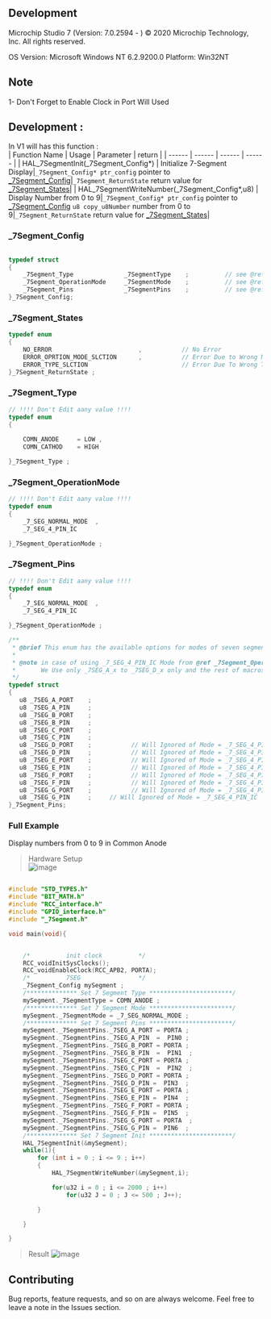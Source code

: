 ## Development
Microchip Studio 7 (Version: 7.0.2594 - )
© 2020 Microchip Technology, Inc.
All rights reserved.


OS Version: Microsoft Windows NT 6.2.9200.0
Platform: Win32NT

## Note 
1- Don't Forget to Enable Clock in Port Will Used
## Development :  
In V1 will has this function :  
| Function Name | Usage |  Parameter | return |
| ------ | ------ |  ------ |  ------ |
| HAL_7SegmentInit(_7Segment_Config*)  | Initialize 7-Segment Display|`_7Segment_Config* ptr_config` pointer to <a href="#_7Segment_Config">_7Segment_Config</a>|`_7Segment_ReturnState` return value for <a href="#_7Segment_States">_7Segment_States</a>|
| HAL_7SegmentWriteNumber(_7Segment_Config*,u8)  | Display Number from 0 to 9|`_7Segment_Config* ptr_config` pointer to <a href="#_7Segment_Config">_7Segment_Config</a> `u8 copy_u8Number` number from 0 to 9|`_7Segment_ReturnState` return value for <a href="#_7Segment_States">_7Segment_States</a>|



### _7Segment_Config
```c

typedef struct
{
    _7Segment_Type              _7SegmentType    ;          // see @ref  _7Segment_Type
    _7Segment_OperationMode     _7SegmentMode    ;          // see @ref  _7Segment_OperationMode
    _7Segment_Pins              _7SegmentPins    ;          // see @ref  _7Segment_Pins
}_7Segment_Config;
```


### _7Segment_States
```c
typedef enum
{
    NO_ERROR                        ,           // No Error
	ERROR_OPRTION_MODE_SLCTION		,           // Error Due to Wrong Mode Selection
	ERROR_TYPE_SLCTION		                    // Error Due To Wrong Type Selection
}_7Segment_ReturnState ;
```
### _7Segment_Type
```c
// !!!! Don't Edit aany value !!!!
typedef enum
{
	
    COMN_ANODE     = LOW ,
    COMN_CATHOD    = HIGH

}_7Segment_Type ; 
```
### _7Segment_OperationMode
```c
// !!!! Don't Edit aany value !!!!
typedef enum
{
    _7_SEG_NORMAL_MODE  ,
    _7_SEG_4_PIN_IC

}_7Segment_OperationMode ;
```

### _7Segment_Pins
```c
// !!!! Don't Edit aany value !!!!
typedef enum
{
    _7_SEG_NORMAL_MODE  ,
    _7_SEG_4_PIN_IC

}_7Segment_OperationMode ;

/**
 * @brief This enum has the available options for modes of seven segment  
 * 
 * @note in case of using _7_SEG_4_PIN_IC Mode from @ref _7Segment_OperationMode 
 *       We Use only _7SEG_A_x to _7SEG_D_x only and the rest of macros will be ignored 
 */
typedef struct
{
   u8 _7SEG_A_PORT    ;
   u8 _7SEG_A_PIN     ;
   u8 _7SEG_B_PORT    ;
   u8 _7SEG_B_PIN     ;
   u8 _7SEG_C_PORT    ;
   u8 _7SEG_C_PIN     ;
   u8 _7SEG_D_PORT    ;           // Will Ignored of Mode = _7_SEG_4_PIN_IC
   u8 _7SEG_D_PIN     ;           // Will Ignored of Mode = _7_SEG_4_PIN_IC
   u8 _7SEG_E_PORT    ;           // Will Ignored of Mode = _7_SEG_4_PIN_IC
   u8 _7SEG_E_PIN     ;           // Will Ignored of Mode = _7_SEG_4_PIN_IC
   u8 _7SEG_F_PORT    ;           // Will Ignored of Mode = _7_SEG_4_PIN_IC
   u8 _7SEG_F_PIN     ;           // Will Ignored of Mode = _7_SEG_4_PIN_IC
   u8 _7SEG_G_PORT    ;           // Will Ignored of Mode = _7_SEG_4_PIN_IC
   u8 _7SEG_G_PIN	  ;		// Will Ignored of Mode = _7_SEG_4_PIN_IC
}_7Segment_Pins;
```
### Full Example  
Display numbers from 0 to 9 in Common Anode
> Hardware Setup  
![image](https://drive.google.com/uc?export=download&id=1KH3OQvJgkAma4UVYaBEI1etr7IwyGXa_)
```c

#include "STD_TYPES.h"
#include "BIT_MATH.h"
#include "RCC_interface.h"
#include "GPIO_interface.h"
#include "_7Segment.h"

void main(void){


	/*			init clock			*/
	RCC_voidInitSysClocks();
	RCC_voidEnableClock(RCC_APB2, PORTA);
	/*			7SEG				*/
	_7Segment_Config mySegment ;
	/************** Set 7 Segment Type ***********************/
	mySegment._7SegmentType = COMN_ANODE ;
	/************** Set 7 Segment Mode ***********************/
	mySegment._7SegmentMode = _7_SEG_NORMAL_MODE ;
	/************** Set 7 Segment Pins ***********************/
	mySegment._7SegmentPins._7SEG_A_PORT = PORTA ;
	mySegment._7SegmentPins._7SEG_A_PIN  =  PIN0 ;
	mySegment._7SegmentPins._7SEG_B_PORT = PORTA ;
	mySegment._7SegmentPins._7SEG_B_PIN  =  PIN1  ;
	mySegment._7SegmentPins._7SEG_C_PORT = PORTA ;
	mySegment._7SegmentPins._7SEG_C_PIN  =  PIN2  ;
	mySegment._7SegmentPins._7SEG_D_PORT = PORTA ;
	mySegment._7SegmentPins._7SEG_D_PIN =  PIN3  ;
	mySegment._7SegmentPins._7SEG_E_PORT = PORTA ;
	mySegment._7SegmentPins._7SEG_E_PIN =  PIN4  ;
	mySegment._7SegmentPins._7SEG_F_PORT = PORTA ;
	mySegment._7SegmentPins._7SEG_F_PIN =  PIN5  ;
	mySegment._7SegmentPins._7SEG_G_PORT = PORTA  ;
	mySegment._7SegmentPins._7SEG_G_PIN =  PIN6  ;
	/************** Set 7 Segment Init ***********************/
	HAL_7SegmentInit(&mySegment);
	while(1){
		for (int i = 0 ; i <= 9 ; i++)
		{
			HAL_7SegmentWriteNumber(&mySegment,i);

			for(u32 i = 0 ; i <= 2000 ; i++)
				for(u32 J = 0 ; J <= 500 ; J++);

		}

	}

}
```
> Result
![image](https://drive.google.com/uc?export=download&id=1elrOnMFZ8Vd2DSMidPxpKlYoZdgk0mEm)

## Contributing  
Bug reports, feature requests, and so on are always welcome. Feel free to leave a note in the Issues section.

